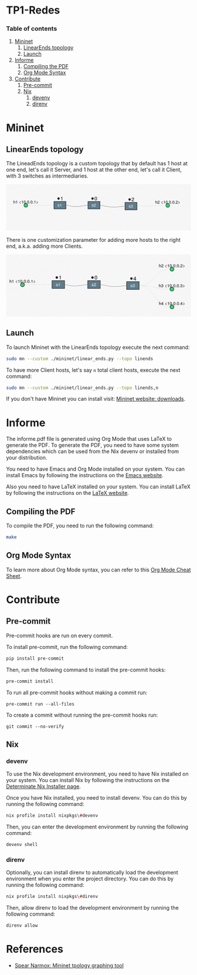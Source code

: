 # TP1-Redes

### Table of contents

1. [Mininet](#Mininet)
    1. [LinearEnds topology](#LinearEnds-topology)
    1. [Launch](#Launch)
1. [Informe](#Informe)
    1. [Compiling the PDF](#Compiling-the-PDF)
    1. [Org Mode Syntax](#Org-Mode-Syntax)
1. [Contribute](#Contribute)
    1. [Pre-commit](#Pre-commit)
    1. [Nix](#Nix)
        1. [devenv](#devenv)
        1. [direnv](#direnv)

# Mininet

## LinearEnds topology

The LineadEnds topology is a custom topology that by default has 1 host at one end, let's call it Server, and 1 host at the other end, let's call it Client, with 3 switches as intermediaries.

<p align="center">
  <img src="./docs/imgs/linear_ends_1_client.png">
</p>

There is one customization parameter for adding more hosts to the right end, a.k.a. adding more Clients.

<p align="center">
  <img src="./docs/imgs/linear_ends_multiple_clients.png">
</p>


## Launch

To launch Mininet with the LinearEnds topology execute the next command:

```bash
sudo mn --custom ./mininet/linear_ends.py --topo linends
```

To have more Client hosts, let's say `n` total client hosts, execute the next command:

```bash
sudo mn --custom ./mininet/linear_ends.py --topo linends,n
```

If you don't have Mininet you can install visit: [Mininet website: downloads](http://mininet.org/download/).

# Informe

The informe.pdf file is generated using Org Mode that uses LaTeX to generate the PDF. To generate the PDF, you need to have some system dependencies which can be used from the Nix devenv or installed from your distribution.

You need to have Emacs and Org Mode installed on your system. You can install Emacs by following the instructions on the [Emacs website](https://www.gnu.org/software/emacs/).

Also you need to have LaTeX installed on your system. You can install LaTeX by following the instructions on the [LaTeX website](https://www.latex-project.org/get/).

## Compiling the PDF
To compile the PDF, you need to run the following command:

```bash
make
```

## Org Mode Syntax
To learn more about Org Mode syntax, you can refer to this [Org Mode Cheat Sheet](https://emacsclub.github.io/html/org_tutorial.html).

# Contribute

## Pre-commit

Pre-commit hooks are run on every commit.

To install pre-commit, run the following command:

```bash
pip install pre-commit
```

Then, run the following command to install the pre-commit hooks:

```bash
pre-commit install
```

To run all pre-commit hooks without making a commit run:

```shell
pre-commit run --all-files
```

To create a commit without running the pre-commit hooks run:

```shell
git commit --no-verify
```

## Nix

### devenv
To use the Nix development environment, you need to have Nix installed on your system. You can install Nix by following the instructions on the [Determinate Nix Installer page](https://github.com/DeterminateSystems/nix-installer).

Once you have Nix installed, you need to install devenv. You can do this by running the following command:

```bash
nix profile install nixpkgs\#devenv
```

Then, you can enter the development environment by running the following command:

```bash
devenv shell
```

### direnv

Optionally, you can install direnv to automatically load the development environment when you enter the project directory. You can do this by running the following command:

```bash
nix profile install nixpkgs\#direnv
```

Then, allow direnv to load the development environment by running the following command:

```bash
direnv allow
```

# References

- [Spear Narmox: Mininet tpology graphing tool](http://demo.spear.narmox.com/app/?apiurl=demo#!/mininet)
